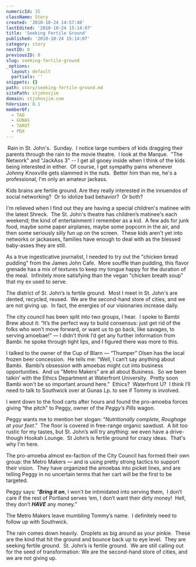 ```yaml
---
numericId: 35
className: Story
created: '2010-10-24 14:57:48'
lastEdited: '2010-10-24 15:14:07'
title: 'Seeking Fertile Ground'
published: '2010-10-24 15:14:07'
category: story
nextID: 0
previousID: 0
slug: seeking-fertile-ground
_options:
  layout: default
  partials: ''
snippets: {}
path: story/seeking-fertile-ground.md
sitePath: stjohnsjim
domain: stjohnsjim.com
hVersion: 0.1
memberOf:
  - TAO
  - GUNAS
  - TAROT
  - PDX
---
```


&nbsp;Rain in St. John's.&nbsp; Sunday.&nbsp; I notice large numbers of kids dragging their parents through the rain to the movie theatre.&nbsp; I look at the Marque.&nbsp; &quot;The Network&quot; and &quot;JackAss 3&quot; -- I get all gooey inside when I think of the kids being interested in either.&nbsp; Of course, I get sympathy pains whenever Johnny Knoxville gets slammed in the nuts.&nbsp; Better him than me, he's a professional, I'm only an amateur jackass.

Kids brains are fertile ground. Are they really interested in the innuendos of social networking?&nbsp; Or to idolize bad behavior? &nbsp;Or both?

I'm relieved when I find out they are having a special children's matinee with the latest Shreck.&nbsp; The St. John's theatre has children&rsquo;s matinee's each weekend; the kind of entertainment I remember as a kid.&nbsp; A few ads for junk food, maybe some paper airplanes, maybe some popcorn in the air, and then some seriously silly fun up on the screen.&nbsp; These kids aren't yet into networks or jackasses, families have enough to deal with as the blessed baby-asses they are still.

As a true ingesticative journalist, I needed to try out the &quot;chicken bread pudding&quot; from the James John Cafe.&nbsp; More souffle than pudding, this flavor grenade has a mix of textures to keep my tongue happy for the duration of the meal.&nbsp; Infinitely more satisfying than the vegan &quot;chicken breath soup&quot; that my ex used to serve.

The district of St. John&rsquo;s is fertile ground.&nbsp; Most I meet in St. John's are dented, recycled, reused.&nbsp; We are the second-hand store of cities, and we are not giving up.&nbsp; In fact, the energies of our visionaries increase daily.

The city council has been split into two groups, I hear.&nbsp; I spoke to Bambi Brew about it: &ldquo;It&rsquo;s the perfect way to build consensus: just get rid of the folks who won&rsquo;t move forward, or want us to go back, like savages, to serving amoebae!&rdquo; &mdash; I didn&rsquo;t think I&rsquo;d get any further information from Bambi: he spoke through tight lips, and I figured there was more to this.

I talked to the owner of the Cup of Blarn &mdash; &ldquo;Thumper&rdquo; Olsen has the local frozen beer concession.&nbsp; He tells me: &ldquo;Well, I can&rsquo;t say anything about Bambi.&nbsp; Bambi&rsquo;s obsession with amoebas might cut into business opportunities. &nbsp;And us &quot;Metro Makers&quot; are all about Business. &nbsp;So we been talkin&rsquo; with the Ethics Department at Waterfront University.&nbsp; Pretty soon Bambi won't be so important around here.&rdquo;&nbsp; Ethics?&nbsp; Waterfront U?&nbsp; I think I&rsquo;ll need to talk to Southwick over at Gunas Lp. to see if Tommy is involved.

I went down to the food carts after hours and found the pro-amoeba forces giving &ldquo;the pitch&rdquo; to Peggy, owner of the _Peggy&rsquo;s Pills_ wagon.

Peggy wants me to mention her slogan: &ldquo;_Nutritionally complete, Roughage at your feet_.&rdquo;&nbsp; The floor is covered in free-range organic sawdust.&nbsp; A bit too rustic for my tastes, but St. John&rsquo;s will try anything: we even have a drive-though Hookah Lounge.&nbsp; St John&rsquo;s is fertile ground for crazy ideas. &nbsp;That's why I'm here.

The pro-amoeba almost ex-faction of the City Council has formed their own group: the Metro Makers &mdash; and is using pretty strong tactics to support their vision.&nbsp; They have organized the amoebas into picket lines, and are telling Peggy in no uncertain terms that her cart will be the first to be targeted.

Peggy says: &ldquo;_**Bring it on**_, I won&rsquo;t be intimidated into serving them,&nbsp; I don&rsquo;t care if the rest of Portland serves &lsquo;em, I don&rsquo;t want their dirty money!&nbsp; Hell, they don&rsquo;t _**HAVE**_ any money.&rdquo;

The Metro Makers leave mumbling Tommy&rsquo;s name.&nbsp; I definitely need to follow up with Southwick.

The rain comes down heavily.&nbsp; Droplets as big around as your pinkie.&nbsp; These are the kind that hit the ground and bounce back up to eye level.&nbsp; They are seeking fertile ground.&nbsp; St. John&rsquo;s is fertile ground.&nbsp; We are still calling out for the seed of transformation: We are the second-hand store of cities, and we are not giving up.
